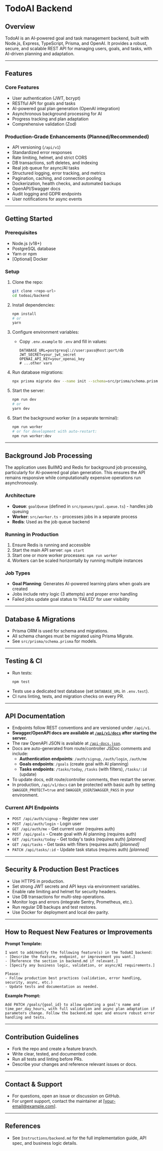 # TodoAI Backend

## Overview
TodoAI is an AI-powered goal and task management backend, built with Node.js, Express, TypeScript, Prisma, and OpenAI. It provides a robust, secure, and scalable REST API for managing users, goals, and tasks, with AI-driven planning and adaptation.

---

## Features
### Core Features
- User authentication (JWT, bcrypt)
- RESTful API for goals and tasks
- AI-powered goal plan generation (OpenAI integration)
- Asynchronous background processing for AI
- Progress tracking and plan adaptation
- Comprehensive validation (Zod)

### Production-Grade Enhancements (Planned/Recommended)
- API versioning (`/api/v1`)
- Standardized error responses
- Rate limiting, helmet, and strict CORS
- DB transactions, soft deletes, and indexing
- Real job queue for async/AI tasks
- Structured logging, error tracking, and metrics
- Pagination, caching, and connection pooling
- Dockerization, health checks, and automated backups
- OpenAPI/Swagger docs
- Audit logging and GDPR endpoints
- User notifications for async events

---

## Getting Started

### Prerequisites
- Node.js (v18+)
- PostgreSQL database
- Yarn or npm
- [Optional] Docker

### Setup
1. Clone the repo:
   ```sh
   git clone <repo-url>
   cd todoai/backend
   ```
2. Install dependencies:
   ```sh
   npm install
   # or
   yarn
   ```
3. Configure environment variables:
   - Copy `.env.example` to `.env` and fill in values:
     ```env
     DATABASE_URL=postgresql://user:pass@host:port/db
     JWT_SECRET=your_jwt_secret
     OPENAI_API_KEY=your_openai_key
     # ...other vars
     ```
4. Run database migrations:
   ```sh
   npx prisma migrate dev --name init --schema=src/prisma/schema.prisma
   ```
5. Start the server:
   ```sh
   npm run dev
   # or
   yarn dev
   ```

6. Start the background worker (in a separate terminal):
   ```sh
   npm run worker
   # or for development with auto-restart:
   npm run worker:dev
   ```

---

## Background Job Processing

The application uses BullMQ and Redis for background job processing, particularly for AI-powered goal plan generation. This ensures the API remains responsive while computationally expensive operations run asynchronously.

### Architecture
- **Queue**: `goalQueue` (defined in `src/queues/goal.queue.ts`) - handles job queuing
- **Worker**: `src/worker.ts` - processes jobs in a separate process
- **Redis**: Used as the job queue backend

### Running in Production
1. Ensure Redis is running and accessible
2. Start the main API server: `npm start`
3. Start one or more worker processes: `npm run worker`
4. Workers can be scaled horizontally by running multiple instances

### Job Types
- **Goal Planning**: Generates AI-powered learning plans when goals are created
- Jobs include retry logic (3 attempts) and proper error handling
- Failed jobs update goal status to 'FAILED' for user visibility

---

## Database & Migrations
- Prisma ORM is used for schema and migrations.
- All schema changes must be migrated using Prisma Migrate.
- See `src/prisma/schema.prisma` for models.

---

## Testing & CI
- Run tests:
  ```sh
  npm test
  ```
- Tests use a dedicated test database (set `DATABASE_URL` in `.env.test`).
- CI runs linting, tests, and migration checks on every PR.

---

## API Documentation
- Endpoints follow REST conventions and are versioned under `/api/v1`.
- **Swagger/OpenAPI docs are available at [`/api/v1/docs`](http://localhost:5000/api/v1/docs) after starting the server.**
- The raw OpenAPI JSON is available at [`/api-docs.json`](http://localhost:5000/api-docs.json).
- Docs are auto-generated from route/controller JSDoc comments and include:
  - **Authentication endpoints**: `/auth/signup`, `/auth/login`, `/auth/me`
  - **Goals endpoints**: `/goals` (create goal with AI planning)
  - **Tasks endpoints**: `/tasks/today`, `/tasks` (with filters), `/tasks/:id` (update)
- To update docs, edit route/controller comments, then restart the server.
- In production, `/api/v1/docs` can be protected with basic auth by setting `SWAGGER_PROTECT=true` and `SWAGGER_USER`/`SWAGGER_PASS` in your environment.

### Current API Endpoints
- `POST /api/auth/signup` - Register new user
- `POST /api/auth/login` - Login user  
- `GET /api/auth/me` - Get current user (requires auth)
- `POST /api/goals` - Create goal with AI planning (requires auth)
- `GET /api/tasks/today` - Get today's tasks (requires auth) *[planned]*
- `GET /api/tasks` - Get tasks with filters (requires auth) *[planned]*
- `PATCH /api/tasks/:id` - Update task status (requires auth) *[planned]*

---

## Security & Production Best Practices
- Use HTTPS in production.
- Set strong JWT secrets and API keys via environment variables.
- Enable rate limiting and helmet for security headers.
- Use DB transactions for multi-step operations.
- Monitor logs and errors (integrate Sentry, Prometheus, etc.).
- Run regular DB backups and test restores.
- Use Docker for deployment and local dev parity.

---

## How to Request New Features or Improvements

**Prompt Template:**
```
I want to add/modify the following feature(s) in the TodoAI backend:
- [Describe the feature, endpoint, or improvement you want.]
- [Reference the section in backend.md if relevant.]
- [Specify any business logic, validation, or async/AI requirements.]

Please:
- Follow production best practices (validation, error handling, security, async, etc.)
- Update tests and documentation as needed.
```

**Example Prompt:**
```
Add PATCH /goals/{goal_id} to allow updating a goal's name and time_per_day_hours, with full validation and async plan adaptation if parameters change. Follow the backend.md spec and ensure robust error handling and tests.
```

---

## Contribution Guidelines
- Fork the repo and create a feature branch.
- Write clear, tested, and documented code.
- Run all tests and linting before PRs.
- Describe your changes and reference relevant issues or docs.

---

## Contact & Support
- For questions, open an issue or discussion on GitHub.
- For urgent support, contact the maintainer at [your-email@example.com].

---

## References
- See `Instructions/backend.md` for the full implementation guide, API spec, and business logic details. 